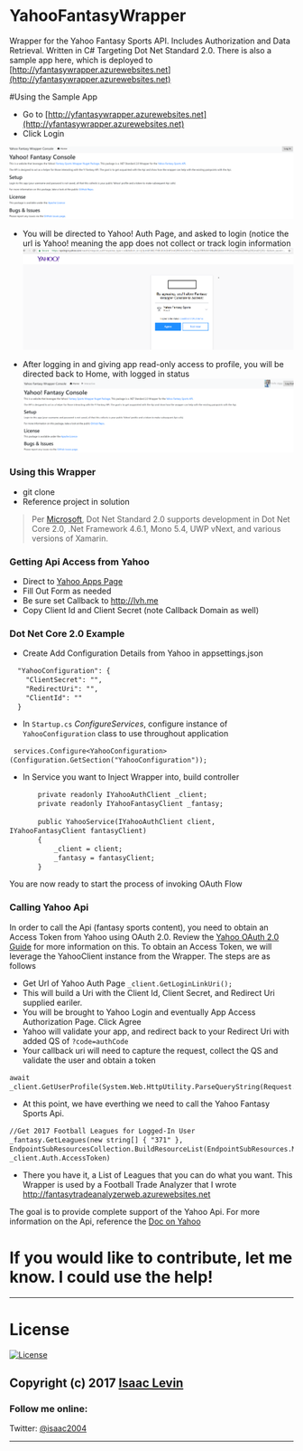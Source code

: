 # YahooFantasyWrapper

Wrapper for the Yahoo Fantasy Sports API. Includes Authorization and Data Retrieval. Written in C# Targeting Dot Net Standard 2.0. There is also a sample app here, which is deployed to [http://yfantasywrapper.azurewebsites.net](http://yfantasywrapper.azurewebsites.net)

#Using the Sample App
- Go to [http://yfantasywrapper.azurewebsites.net](http://yfantasywrapper.azurewebsites.net)
- Click Login

![Login](_static/landingpage.png)


- You will be directed to Yahoo! Auth Page, and asked to login (notice the url is Yahoo! meaning the app does not collect or track login information
![Login](_static/yahooauth.png)

- After logging in and giving app read-only access to profile, you will be directed back to Home, with logged in status
![Login](_static/authlanding.png)



### Using this Wrapper
- git clone
- Reference project in solution

> Per [Microsoft](https://docs.microsoft.com/dotnet/standard/net-standard), Dot Net Standard 2.0 supports development in Dot Net Core 2.0, .Net Framework 4.6.1, Mono 5.4, UWP vNext, and various versions of Xamarin. 

### Getting Api Access from Yahoo
- Direct to [Yahoo Apps Page](https://developer.yahoo.com/apps/)
- Fill Out Form as needed
- Be sure set Callback to http://lvh.me
- Copy Client Id and Client Secret (note Callback Domain as well)

### Dot Net Core 2.0 Example
- Create Add Configuration Details from Yahoo in appsettings.json
````
  "YahooConfiguration": {
    "ClientSecret": "",
    "RedirectUri": "",
    "ClientId": ""
  }  
````
- In `Startup.cs` *ConfigureServices*, configure instance of `YahooConfiguration` class to use throughout application

````
 services.Configure<YahooConfiguration>(Configuration.GetSection("YahooConfiguration"));
 ````
 
 - In Service you want to Inject Wrapper into, build controller
 
 ````
        private readonly IYahooAuthClient _client;
        private readonly IYahooFantasyClient _fantasy;

        public YahooService(IYahooAuthClient client, IYahooFantasyClient fantasyClient)
        {
            _client = client;
            _fantasy = fantasyClient;
        }
 ````
 
 You are now ready to start the process of invoking OAuth Flow
 
 ### Calling Yahoo Api
 
 In order to call the Api (fantasy sports content), you need to obtain an Access Token from Yahoo using OAuth 2.0. Review the [Yahoo OAuth 2.0 Guide](https://developer.yahoo.com/oauth2/guide/) for more information on this. To obtain an Access Token, we will leverage the YahooClient instance from the Wrapper. The steps are as follows
 
 - Get Url of Yahoo Auth Page
 `_client.GetLoginLinkUri();`
 - This will build a Uri with the Client Id, Client Secret, and Redirect Uri supplied eariler.
 - You will be brought to Yahoo Login and eventually App Access Authorization Page. Click Agree
 - Yahoo will validate your app, and redirect back to your Redirect Uri with added QS of `?code=authCode`
 - Your callback uri will need to capture the request, collect the QS and validate the user and obtain a token
 
 ````
 await _client.GetUserProfile(System.Web.HttpUtility.ParseQueryString(Request.QueryString.Value));
 ````
 - At this point, we have everthing we need to call the Yahoo Fantasy Sports Api. 
 ````
 //Get 2017 Football Leagues for Logged-In User
_fantasy.GetLeagues(new string[] { "371" }, EndpointSubResourcesCollection.BuildResourceList(EndpointSubResources.MetaData), _client.Auth.AccessToken)
 ````
 - There you have it, a List of Leagues that you can do what you want. This Wrapper is used by a Football Trade Analyzer that I wrote
 http://fantasytradeanalyzerweb.azurewebsites.net
 
 
 The goal is to provide complete support of the Yahoo Api. For more information on the Api, reference the [Doc on Yahoo](https://developer.yahoo.com/fantasysports/guide/)
 
 # If you would like to contribute, let me know. I could use the help!
 
 ----

# License

[![License](https://img.shields.io/badge/License-Apache%202.0-blue.svg)](https://opensource.org/licenses/Apache-2.0)

Copyright (c) 2017 [Isaac Levin](https://github.com/isaac2004)
----
 
 ### Follow me online:

Twitter: [@isaac2004](http://twitter.com/isaac2004)

----
 
 

